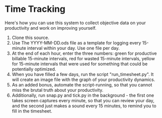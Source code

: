 Time Tracking
============

Here's how you can use this system to collect objective data on your productivity and work on improving yourself.

 1. Clone this source.
 2. Use The YYYY-MM-DD.ods file as a template for logging every 15-minute interval within your day. Use one file per day.
 3. At the end of each hour, enter the three numbers: green for productive billable 15-minute intervals, red for wasted 15-minute intervals, yellow for 15-minute intervals that were used for something that could be potentially optimized.
 4. When you have filled a few days, run the script "run_timesheet.py". It will create an image file with the graph of your productivity dynamics.
 5. As an added bonus, automate the script-running, so that you cannot miss the brutal truth about your productivity.
 6. Additionally, run snap.py and tick.py in the background - the first one takes screen captures every minute, so that you can review your day, and the second just makes a sound every 15 minutes, to remind you to fill in the timesheet.
